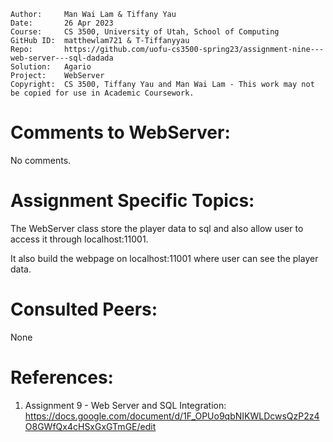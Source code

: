 ﻿```
Author:     Man Wai Lam & Tiffany Yau
Date:       26 Apr 2023
Course:     CS 3500, University of Utah, School of Computing
GitHub ID:  matthewlam721 & T-Tiffanyyau
Repo:       https://github.com/uofu-cs3500-spring23/assignment-nine---web-server---sql-dadada
Solution:   Agario
Project:    WebServer
Copyright:  CS 3500, Tiffany Yau and Man Wai Lam - This work may not be copied for use in Academic Coursework.
```

# Comments to WebServer:
No comments.

# Assignment Specific Topics:

The WebServer class store the player data to sql and also allow user to access it through localhost:11001.

It also build the webpage on localhost:11001 where user can see the player data.

# Consulted Peers:

None

# References:

1. Assignment 9 - Web Server and SQL Integration: https://docs.google.com/document/d/1F_OPUo9qbNIKWLDcwsQzP2z4O8GWfQx4cHSxGxGTmGE/edit
